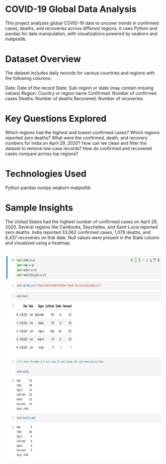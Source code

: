 # COVID-19 Global Data Analysis
This project analyzes global COVID-19 data to uncover trends in confirmed cases, deaths, and recoveries across different regions. It uses Python and pandas for data manipulation, with visualizations powered by seaborn and matplotlib.

# Dataset Overview
The dataset includes daily records for various countries and regions with the following columns:

Date: Date of the record
State: Sub-region or state (may contain missing values)
Region: Country or region name
Confirmed: Number of confirmed cases
Deaths: Number of deaths
Recovered: Number of recoveries

# Key Questions Explored
Which regions had the highest and lowest confirmed cases?
Which regions reported zero deaths?
What were the confirmed, death, and recovery numbers for India on April 29, 2020?
How can we clean and filter the dataset to remove low-case records?
How do confirmed and recovered cases compare across top regions?

# Technologies Used
Python 
pandas
numpy
seaborn
matplotlib

# Sample Insights
The United States had the highest number of confirmed cases on April 29, 2020.
Several regions like Cambodia, Seychelles, and Saint Lucia reported zero deaths.
India reported 33,062 confirmed cases, 1,079 deaths, and 8,437 recoveries on that date.
Null values were present in the State column and visualized using a heatmap.

 <img width="1314" height="674" alt="Complete Project SC" src= https://github.com/Ashishhhh2/Data-Analyst-Covid-Dataset/blob/main/Covid%2019%20Dataset.png/>
